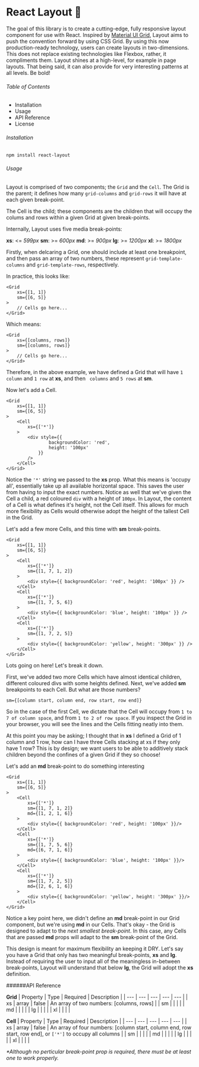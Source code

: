 # React Layout 📐

The goal of this library is to create a cutting-edge, fully responsive layout component for use with React.  Inspired by [Material UI Grid](https://material-ui.com/layout/grid/), Layout aims to push the convention forward by using CSS Grid. By using this now production-ready technology, users can create layouts in two-dimensions.  This does not replace existing technologies like Flexbox, rather, it compliments them.  Layout shines at a high-level, for example in page layouts. That being said, it can also provide for very interesting patterns at all levels. Be bold!

###### Table of Contents
- Installation
- Usage
- API Reference
- License

###### Installation

```
npm install react-layout
```

###### Usage

Layout is comprised of two components; the `Grid` and the `Cell`.  The Grid is the parent; it defines how many `grid-columns` and `grid-rows` it will have at each given break-point.  

The Cell is the child; these components are the children that will occupy the colums and rows within a given Grid at given break-points.

Internally, Layout uses five media break-points:

__xs__:  <= _599px_
__sm__: >= _600px_
__md__: >= _900px_
__lg__: >= _1200px_
__xl__: >= _1800px_


Firstly, when delcaring a Grid, one should include at least one breakpoint, and then pass an array of two numbers, these represent `grid-template-columns` and `grid-template-rows`, respectively.

In practice, this looks like:
```
<Grid
    xs={[1, 1]}
    sm={[6, 5]}
>
    // Cells go here...
</Grid>
```
Which means:
```
<Grid
    xs={[columns, rows]}
    sm={[columns, rows]}
>
    // Cells go here...
</Grid>
```

Therefore, in the above example, we have defined a Grid that will have `1 column` and `1 row` at __xs__, and then ` columns` and `5 rows` at __sm__.

Now let's add a Cell.

```
<Grid
    xs={[1, 1]}
    sm={[6, 5]}
>
    <Cell
        xs={['*']}
    >
        <div style={{ 
                backgroundColor: 'red', 
                height: '100px' 
            }} 
        />
    </Cell>
</Grid>
```

Notice the `'*'` string we passed to the __xs__ prop.  What this means is 'occupy all', essentially take up all available horizontal space. This saves the user from having to input the exact numbers. Notice as well that we've given the Cell a child, a red coloured `div` with a height of `100px`.  In Layout, the content of a Cell is what defines it's height, not the Cell itself.  This allows for much more flexibility as Cells would otherwise adopt the height of the tallest Cell in the Grid.

Let's add a few more Cells, and this time with __sm__ break-points.

```
<Grid
    xs={[1, 1]}
    sm={[6, 5]}
>
    <Cell
        xs={['*']}
        sm={[1, 7, 1, 2]}
    >
        <div style={{ backgroundColor: 'red', height: '100px' }} />
    </Cell>
    <Cell
        xs={['*']}
        sm={[1, 7, 5, 6]}
    >
        <div style={{ backgroundColor: 'blue', height: '100px' }} />
    </Cell>
    <Cell
        xs={['*']}
        sm={[1, 7, 2, 5]}
    >
        <div style={{ backgroundColor: 'yellow', height: '300px' }} />
    </Cell>
</Grid>
```

Lots going on here! Let's break it down.

First, we've added two more Cells which have almost identical children, different coloured divs with some heights defined.  Next, we've added __sm__ breakpoints to each Cell.  But what are those numbers?

```
sm={[column start, column end, row start, row end]}
```
So in the case of the first Cell, we dictate that the Cell will occupy from `1 to 7 of column space`, and from `1 to 2 of row space`.  If you inspect the Grid in your browser, you will see the lines and the Cells fitting neatly into them.

At this point you may be asking; I thought that in __xs__ I defined a Grid of 1 column and 1 row, how can I have three Cells stacking at xs if they only have 1 row?  This is by design; we want users to be able to additively stack children beyond the confines of a given Grid if they so choose!

Let's add an __md__ break-point to do something interesting
```
<Grid
    xs={[1, 1]}
    sm={[6, 5]}
>
    <Cell
        xs={['*']}
        sm={[1, 7, 1, 2]}
        md={[1, 2, 1, 6]}
    >
        <div style={{ backgroundColor: 'red', height: '100px' }}/>
    </Cell>
    <Cell
        xs={['*']}
        sm={[1, 7, 5, 6]}
        md={[6, 7, 1, 6]}
    >
        <div style={{ backgroundColor: 'blue', height: '100px' }}/>
    </Cell>
    <Cell
        xs={['*']}
        sm={[1, 7, 2, 5]}
        md={[2, 6, 1, 6]}
    >
        <div style={{ backgroundColor: 'yellow', height: '300px' }}/>
    </Cell>
</Grid>
```

Notice a key point here, we didn't define an __md__ break-point in our Grid component, but we're using __md__ in our Cells.  That's okay - the Grid is designed to adapt to the _next smallest break-point_. In this case, any Cells that are passed __md__ props will adapt to the __sm__ break-point of the Grid.

This design is meant for maximum flexibility an keeping it DRY.  Let's say you have a Grid that only has two meaningful break-points, __xs__ and __lg__.  Instead of requiring the user to input all of the meaningless in-between break-points, Layout will understand that below __lg__, the Grid will adopt the __xs__ definition.

######API Reference

__Grid__
| Property | Type | Required | Description |
| --- | --- | --- | --- | --- |
| xs | array | false | An array of two numbers: [columns, rows] |
| sm | | | |
| md | | | |
| lg | | | |
| xl | | | |

__Cell__
| Property | Type | Required | Description |
| --- | --- | --- | --- | --- |
| xs | array | false | An array of four numbers: [column start, column end, row start, row end], or `['*']` to occupy all columns |
| sm | | | |
| md | | | |
| lg | | | |
| xl | | | |

_*Although no perticular break-point prop is required, there must be at least one to work properly._
